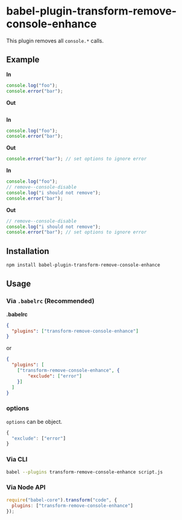 # babel-plugin-transform-remove-console-enhance

This plugin removes all `console.*` calls.

## Example

**In**

```javascript
console.log("foo");
console.error("bar");
```

**Out**

```javascript
```

**In**

```javascript
console.log("foo");
console.error("bar");
```

**Out**

```javascript
console.error("bar"); // set options to ignore error
```

**In**

```javascript
console.log("foo");
// remove--console-disable
console.log("i should not remove");
console.error("bar");
```

**Out**

```javascript
// remove--console-disable
console.log("i should not remove");
console.error("bar"); // set options to ignore error
```

## Installation

```sh
npm install babel-plugin-transform-remove-console-enhance
```

## Usage

### Via `.babelrc` (Recommended)

**.babelrc**

```json
{
  "plugins": ["transform-remove-console-enhance"]
}
```

or

```json
{
  "plugins": [
    ["transform-remove-console-enhance", {
        "exclude": ["error"]
    }]
  ]
}
```

### options
`options` can be object.

```javascript
{
  "exclude": ["error"]
}
```

### Via CLI

```sh
babel --plugins transform-remove-console-enhance script.js
```

### Via Node API

```javascript
require("babel-core").transform("code", {
  plugins: ["transform-remove-console-enhance"]
});
```
